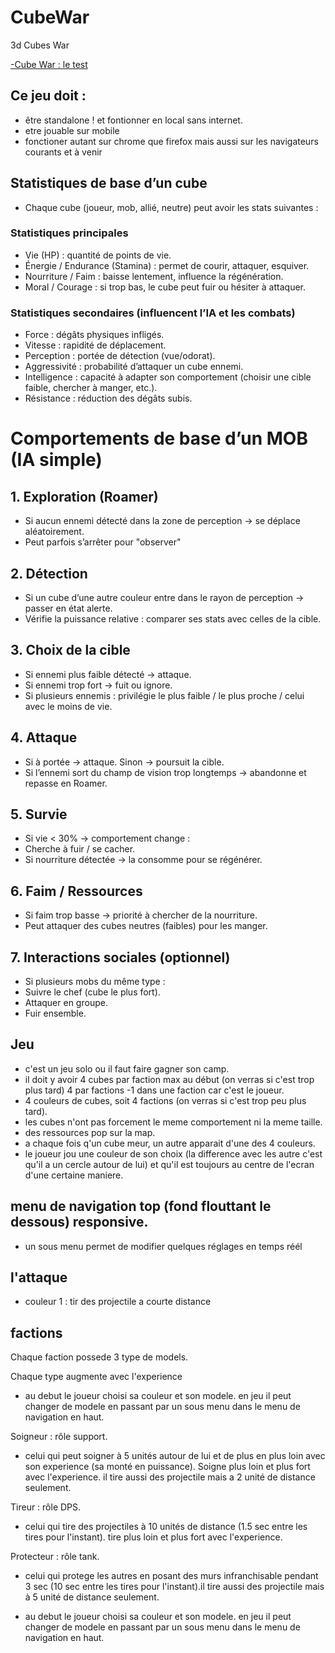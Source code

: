 # CubeWar

3d Cubes War

[-Cube War : le test](https://patobeur.github.io/CubeWar/)

## Ce jeu doit :

-  être standalone ! et fontionner en local sans internet.
-  etre jouable sur mobile
-  fonctioner autant sur chrome que firefox mais aussi sur les navigateurs courants et à venir

## Statistiques de base d’un cube

-  Chaque cube (joueur, mob, allié, neutre) peut avoir les stats suivantes :

### Statistiques principales

-  Vie (HP) : quantité de points de vie.
-  Énergie / Endurance (Stamina) : permet de courir, attaquer, esquiver.
-  Nourriture / Faim : baisse lentement, influence la régénération.
-  Moral / Courage : si trop bas, le cube peut fuir ou hésiter à attaquer.

### Statistiques secondaires (influencent l’IA et les combats)

-  Force : dégâts physiques infligés.
-  Vitesse : rapidité de déplacement.
-  Perception : portée de détection (vue/odorat).
-  Aggressivité : probabilité d’attaquer un cube ennemi.
-  Intelligence : capacité à adapter son comportement (choisir une cible faible, chercher à manger, etc.).
-  Résistance : réduction des dégâts subis.

# Comportements de base d’un MOB (IA simple)

## 1. Exploration (Roamer)

-  Si aucun ennemi détecté dans la zone de perception → se déplace aléatoirement.
-  Peut parfois s’arrêter pour "observer"

## 2. Détection

-  Si un cube d’une autre couleur entre dans le rayon de perception → passer en état alerte.
-  Vérifie la puissance relative : comparer ses stats avec celles de la cible.

## 3. Choix de la cible

-  Si ennemi plus faible détecté → attaque.
-  Si ennemi trop fort → fuit ou ignore.
-  Si plusieurs ennemis : privilégie le plus faible / le plus proche / celui avec le moins de vie.

## 4. Attaque

-  Si à portée → attaque.
   Sinon → poursuit la cible.
-  Si l’ennemi sort du champ de vision trop longtemps → abandonne et repasse en Roamer.

## 5. Survie

-  Si vie < 30% → comportement change :
-  Cherche à fuir / se cacher.
-  Si nourriture détectée → la consomme pour se régénérer.

## 6. Faim / Ressources

-  Si faim trop basse → priorité à chercher de la nourriture.
-  Peut attaquer des cubes neutres (faibles) pour les manger.

## 7. Interactions sociales (optionnel)

-  Si plusieurs mobs du même type :
-  Suivre le chef (cube le plus fort).
-  Attaquer en groupe.
-  Fuir ensemble.

## Jeu

-  c'est un jeu solo ou il faut faire gagner son camp.
-  il doit y avoir 4 cubes par faction max au début (on verras si c'est trop plus tard) 4 par factions -1 dans une faction car c'est le joueur.
-  4 couleurs de cubes, soit 4 factions (on verras si c'est trop peu plus tard).
-  les cubes n'ont pas forcement le meme comportement ni la meme taille.
-  des ressources pop sur la map.
-  a chaque fois q'un cube meur, un autre apparait d'une des 4 couleurs.
-  le joueur jou une couleur de son choix (la difference avec les autre c'est qu'il a un cercle autour de lui) et qu'il est toujours au centre de l'ecran d'une certaine maniere.

## menu de navigation top (fond flouttant le dessous) responsive.

-  un sous menu permet de modifier quelques réglages en temps réél

## l'attaque

-  couleur 1 : tir des projectile a courte distance

## factions

Chaque faction possede 3 type de models.

Chaque type augmente avec l'experience

-  au debut le joueur choisi sa couleur et son modele. en jeu il peut changer de modele en passant par un sous menu dans le menu de navigation en haut.

Soigneur : rôle support.

-  celui qui peut soigner à 5 unités autour de lui et de plus en plus loin avec son experience (sa monté en puissance). Soigne plus loin et plus fort avec l'experience. il tire aussi des projectile mais a 2 unité de distance seulement.

Tireur : rôle DPS.

-  celui qui tire des projectiles à 10 unités de distance (1.5 sec entre les tires pour l'instant). tire plus loin et plus fort avec l'experience.

Protecteur : rôle tank.

-  celui qui protege les autres en posant des murs infranchisable pendant 3 sec (10 sec entre les tires pour l'instant).il tire aussi des projectile mais à 5 unité de distance seulement.

-  au debut le joueur choisi sa couleur et son modele. en jeu il peut changer de modele en passant par un sous menu dans le menu de navigation en haut.
